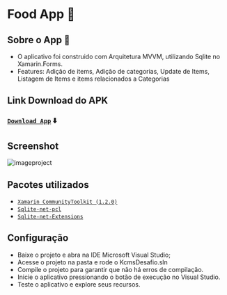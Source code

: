 # Food App 🍔

## Sobre o App 📱
- O aplicativo foi construido com Arquitetura MVVM, utilizando Sqlite no Xamarin.Forms.
- Features: Adição de items, Adição de categorias, Update de Items, Listagem de Items e items relacionados a Categorias

## Link Download do APK
### [```Download App```](https://drive.google.com/file/d/19rXJBUJhOM_5gekIwbqvg2UjH4TgkSOj/view?usp=sharing) ⬇️

## Screenshot

![imageproject](https://github.com/SgCafe/SgCafe/assets/105067158/26aebe2a-7dcc-46fe-b5ff-172aa20a2216)

## Pacotes utilizados
- [```Xamarin CommunityToolkit (1.2.0)```](https://github.com/xamarin/XamarinCommunityToolkit)
- [```Sqlite-net-pcl```](https://github.com/praeclarum/sqlite-net)
- [```Sqlite-net-Extensions```](https://bitbucket.org/twincoders/sqlite-net-extensions/src/master/)
  
## Configuração

- Baixe o projeto e abra na IDE Microsoft Visual Studio;
- Acesse o projeto na pasta e rode o KcmsDesafio.sln
- Compile o projeto para garantir que não há erros de compilação.
- Inicie o aplicativo pressionando o botão de execução no Visual Studio.
- Teste o aplicativo e explore seus recursos.
